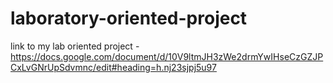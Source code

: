 # laboratory-oriented-project
link to my lab oriented project - https://docs.google.com/document/d/10V9ltmJH3zWe2drmYwIHseCzGZJPCxLvGNrUpSdvmnc/edit#heading=h.nj23sjpj5u97

